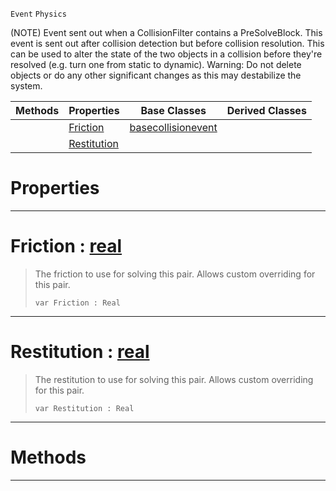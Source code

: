  `Event` `Physics`



(NOTE) Event sent out when a CollisionFilter contains a PreSolveBlock. This event is sent out after collision detection but before collision resolution. This can be used to alter the state of the two objects in a collision before they're resolved (e.g. turn one from static to dynamic). Warning: Do not delete objects or do any other significant changes as this may destabilize the system.

|Methods|Properties|Base Classes|Derived Classes|
|---|---|---|---|
| |[ Friction](https://github.com/PlasmaEngine/PlasmaDocs/tree/master/docs/C%2B%2B/code_reference/class_reference/presolveevent.markdown#friction-plasma-engine-doc)|[basecollisionevent](https://github.com/PlasmaEngine/PlasmaDocs/tree/master/docs/C%2B%2B/code_reference/class_reference/basecollisionevent.markdown)| |
| |[ Restitution](https://github.com/PlasmaEngine/PlasmaDocs/tree/master/docs/C%2B%2B/code_reference/class_reference/presolveevent.markdown#restitution-plasma-engine)| | |


 #  Properties


---  
 #  Friction : [real](https://github.com/PlasmaEngine/PlasmaDocs/tree/master/docs/C%2B%2B/code_reference/lightning_base_types/real.markdown)

> The friction to use for solving this pair. Allows custom overriding for this pair.
> ``` lang=cpp, name=Lightning
> var Friction : Real


---  
 #  Restitution : [real](https://github.com/PlasmaEngine/PlasmaDocs/tree/master/docs/C%2B%2B/code_reference/lightning_base_types/real.markdown)

> The restitution to use for solving this pair. Allows custom overriding for this pair.
> ``` lang=cpp, name=Lightning
> var Restitution : Real


---  
 #  Methods


---  
 

 